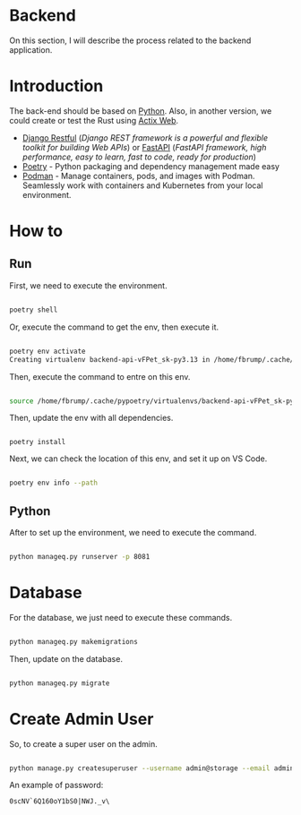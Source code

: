 # Backend

On this section, I will describe the process related to the backend application.

# Introduction

The back-end should be based on [Python](https://www.python.org/). Also, in another version, we could create or test the Rust using [Actix Web](https://actix.rs/).

- [Django Restful](https://www.django-rest-framework.org/) (*Django REST framework is a powerful and flexible toolkit for building Web APIs*) or [FastAPI](https://fastapi.tiangolo.com/) (*FastAPI framework, high performance, easy to learn, fast to code, ready for production*)
- [Poetry](https://python-poetry.org/) - Python packaging and dependency management made easy
- [Podman](https://podman.io/) - Manage containers, pods, and images with Podman. Seamlessly work with containers and Kubernetes from your local environment.

# How to

## Run

First, we need to execute the environment.

```bash

poetry shell

```

Or, execute the command to get the env, then execute it.

```bash

poetry env activate
Creating virtualenv backend-api-vFPet_sk-py3.13 in /home/fbrump/.cache/pypoetry/virtualenvs

```

Then, execute the command to entre on this env.

```bash

source /home/fbrump/.cache/pypoetry/virtualenvs/backend-api-vFPet_sk-py3.13/bin/activatepoetry env active

```

Then, update the env with all dependencies.

```shell

poetry install

```

Next, we can check the location of this env, and set it up on VS Code.

```bash

poetry env info --path

```

## Python

After to set up the environment, we need to execute the command.

```bash

python manageq.py runserver -p 8081

```

# Database

For the database, we just need to execute these commands.

```bash

python manageq.py makemigrations

```
Then, update on the database.

```bash

python manageq.py migrate

```

# Create Admin User

So, to create a super user on the admin.

```bash

python manage.py createsuperuser --username admin@storage --email admin@storage.com

```

An example of password:

```
0scNV`6Q160oY1bS0|NWJ._v\
```
